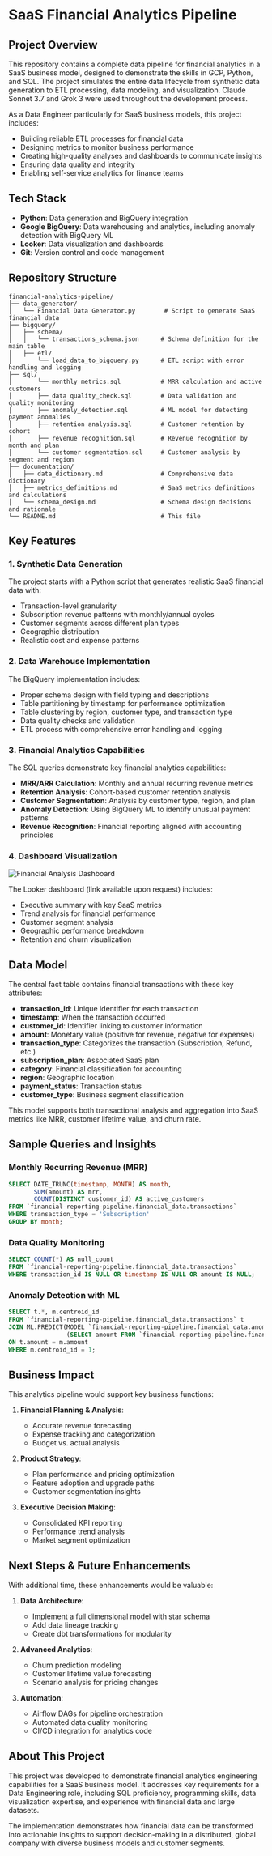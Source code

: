 # SaaS Financial Analytics Pipeline

## Project Overview

This repository contains a complete data pipeline for financial analytics in a SaaS business model, designed to demonstrate the skills in GCP, Python, and SQL. The project simulates the entire data lifecycle from synthetic data generation to ETL processing, data modeling, and visualization. Claude Sonnet 3.7 and Grok 3 were used throughout the development process.

As a Data Engineer particularly for SaaS business models, this project includes:
- Building reliable ETL processes for financial data
- Designing metrics to monitor business performance
- Creating high-quality analyses and dashboards to communicate insights
- Ensuring data quality and integrity
- Enabling self-service analytics for finance teams

## Tech Stack

- **Python**: Data generation and BigQuery integration
- **Google BigQuery**: Data warehousing and analytics, including anomaly detection with BigQuery ML
- **Looker**: Data visualization and dashboards
- **Git**: Version control and code management

## Repository Structure

```
financial-analytics-pipeline/
├── data_generator/
│   └── Financial Data Generator.py        # Script to generate SaaS financial data
├── bigquery/
│   ├── schema/
│   │   └── transactions_schema.json      # Schema definition for the main table
│   ├── etl/
│       └── load_data_to_bigquery.py      # ETL script with error handling and logging
├── sql/
│       └── monthly metrics.sql           # MRR calculation and active customers
│       ├── data quality_check.sql        # Data validation and quality monitoring
│       ├── anomaly_detection.sql         # ML model for detecting payment anomalies
│       ├── retention analysis.sql        # Customer retention by cohort
│       ├── revenue recognition.sql       # Revenue recognition by month and plan
│       └── customer segmentation.sql     # Customer analysis by segment and region
├── documentation/
│   ├── data_dictionary.md                # Comprehensive data dictionary
│   ├── metrics_definitions.md            # SaaS metrics definitions and calculations
│   └── schema_design.md                  # Schema design decisions and rationale
└── README.md                             # This file
```

## Key Features

### 1. Synthetic Data Generation

The project starts with a Python script that generates realistic SaaS financial data with:
- Transaction-level granularity
- Subscription revenue patterns with monthly/annual cycles
- Customer segments across different plan types
- Geographic distribution
- Realistic cost and expense patterns

### 2. Data Warehouse Implementation

The BigQuery implementation includes:
- Proper schema design with field typing and descriptions
- Table partitioning by timestamp for performance optimization
- Table clustering by region, customer type, and transaction type
- Data quality checks and validation
- ETL process with comprehensive error handling and logging

### 3. Financial Analytics Capabilities

The SQL queries demonstrate key financial analytics capabilities:
- **MRR/ARR Calculation**: Monthly and annual recurring revenue metrics
- **Retention Analysis**: Cohort-based customer retention analysis
- **Customer Segmentation**: Analysis by customer type, region, and plan
- **Anomaly Detection**: Using BigQuery ML to identify unusual payment patterns
- **Revenue Recognition**: Financial reporting aligned with accounting principles

### 4. Dashboard Visualization

![Financial Analysis Dashboard](https://github.com/user-attachments/assets/da1ae212-c5ea-4604-a392-780aa3d6c7bb)


The Looker dashboard (link available upon request) includes:
- Executive summary with key SaaS metrics
- Trend analysis for financial performance
- Customer segment analysis
- Geographic performance breakdown
- Retention and churn visualization

## Data Model

The central fact table contains financial transactions with these key attributes:
- **transaction_id**: Unique identifier for each transaction
- **timestamp**: When the transaction occurred
- **customer_id**: Identifier linking to customer information
- **amount**: Monetary value (positive for revenue, negative for expenses)
- **transaction_type**: Categorizes the transaction (Subscription, Refund, etc.)
- **subscription_plan**: Associated SaaS plan
- **category**: Financial classification for accounting
- **region**: Geographic location
- **payment_status**: Transaction status
- **customer_type**: Business segment classification

This model supports both transactional analysis and aggregation into SaaS metrics like MRR, customer lifetime value, and churn rate.

## Sample Queries and Insights

### Monthly Recurring Revenue (MRR)
```sql
SELECT DATE_TRUNC(timestamp, MONTH) AS month, 
       SUM(amount) AS mrr,
       COUNT(DISTINCT customer_id) AS active_customers
FROM `financial-reporting-pipeline.financial_data.transactions`
WHERE transaction_type = 'Subscription'
GROUP BY month;
```

### Data Quality Monitoring
```sql
SELECT COUNT(*) AS null_count
FROM `financial-reporting-pipeline.financial_data.transactions`
WHERE transaction_id IS NULL OR timestamp IS NULL OR amount IS NULL;
```

### Anomaly Detection with ML
```sql
SELECT t.*, m.centroid_id
FROM `financial-reporting-pipeline.financial_data.transactions` t
JOIN ML.PREDICT(MODEL `financial-reporting-pipeline.financial_data.anomaly_model`, 
                (SELECT amount FROM `financial-reporting-pipeline.financial_data.transactions` WHERE payment_status = 'Failed')) m
ON t.amount = m.amount
WHERE m.centroid_id = 1;
```

## Business Impact

This analytics pipeline would support key business functions:

1. **Financial Planning & Analysis**:
   - Accurate revenue forecasting
   - Expense tracking and categorization
   - Budget vs. actual analysis

2. **Product Strategy**:
   - Plan performance and pricing optimization
   - Feature adoption and upgrade paths
   - Customer segmentation insights

3. **Executive Decision Making**:
   - Consolidated KPI reporting
   - Performance trend analysis
   - Market segment optimization

## Next Steps & Future Enhancements

With additional time, these enhancements would be valuable:

1. **Data Architecture**:
   - Implement a full dimensional model with star schema
   - Add data lineage tracking
   - Create dbt transformations for modularity

2. **Advanced Analytics**:
   - Churn prediction modeling
   - Customer lifetime value forecasting
   - Scenario analysis for pricing changes

3. **Automation**:
   - Airflow DAGs for pipeline orchestration
   - Automated data quality monitoring
   - CI/CD integration for analytics code

## About This Project

This project was developed to demonstrate financial analytics engineering capabilities for a SaaS business model. It addresses key requirements for a Data Engineering role, including SQL proficiency, programming skills, data visualization expertise, and experience with financial data and large datasets.

The implementation demonstrates how financial data can be transformed into actionable insights to support decision-making in a distributed, global company with diverse business models and customer segments.
